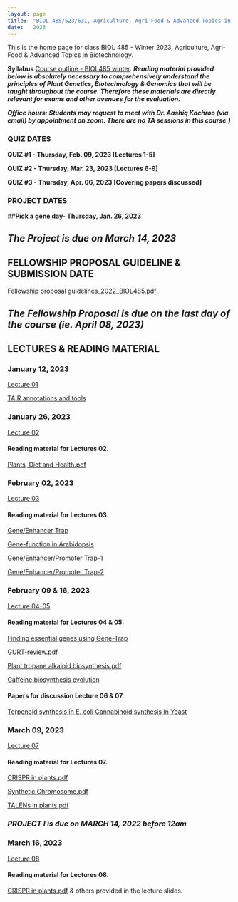 ```yaml
---
layout: page
title:  "BIOL 485/523/631, Agriculture, Agri-Food & Advanced Topics in Biotechnology, Winter 2023"
date:   2023
---
```

This is the home page for class BIOL 485 - Winter 2023, Agriculture, Agri-Food & Advanced Topics in Biotechnology.

**Syllabus**
[Course outline - BIOL485 winter](https://github.com/kachroolab/kachroolab/files/10403538/BIOL485-523-631.course.outline_Winter2023.pdf). 
**_Reading material provided below is absolutely necessary to comprehensively understand the principles of Plant Genetics, Biotechnology & Genomics that will be taught throughout the course. Therefore these materials are directly relevant for exams and other avenues for the evaluation._** 

**_Office hours: Students may request to meet with Dr. Aashiq Kachroo (via email) by appointment on zoom. There are no TA sessions in this course.)_**

### **QUIZ DATES**

**QUIZ #1 - Thursday, Feb. 09, 2023 [Lectures 1-5]** 

**QUIZ #2 - Thursday, Mar. 23, 2023 [Lectures 6-9]** 

**QUIZ #3 - Thursday, Apr. 06, 2023 [Covering papers discussed]** 

### **PROJECT DATES**

##**Pick a gene day- Thursday, Jan. 26, 2023** 

## **_The Project is due on March 14, 2023_**

## **FELLOWSHIP PROPOSAL GUIDELINE & SUBMISSION DATE**

[Fellowship proposal guidelines_2022_BIOL485.pdf](https://github.com/kachroolab/kachroolab/files/10429383/Fellowship.proposal.guidelines.pdf)

## **_The Fellowship Proposal is due on the last day of the course (ie. April 08, 2023)_**

## **LECTURES & READING MATERIAL**

### **January 12, 2023**

[Lecture 01](https://github.com/kachroolab/kachroolab/files/10429400/Week1_01122023.pdf)

[TAIR annotations and tools](https://github.com/kachroolab/kachroolab/files/4072467/TAIR.pdf)

### **January 26, 2023**

[Lecture 02](https://github.com/kachroolab/kachroolab/files/10510278/Week2_01192023.pdf) 

#### Reading material for Lectures 02.

[Plants, Diet and Health.pdf](https://github.com/kachroolab/kachroolab/files/4104744/Plants.Diet.and.Health.pdf)

### **February 02, 2023**

[Lecture 03](https://github.com/kachroolab/kachroolab/files/10570267/Week4_02012023.pdf) 

#### Reading material for Lectures 03.

[Gene/Enhancer Trap](https://haseloff.plantsci.cam.ac.uk/tools/gal4system/page138.html)

[Gene-function in Arabidopsis](https://github.com/kachroolab/kachroolab/files/4166942/Plant.gene-Function.approaches.pdf)

[Gene/Enhancer/Promoter Trap-1](https://www.ncbi.nlm.nih.gov/pmc/articles/PMC149045/)

[Gene/Enhancer/Promoter Trap-2](https://github.com/kachroolab/kachroolab/files/7996986/Enhancer_Gene_trap.pdf)

### **February 09 & 16, 2023**

[Lecture 04-05](https://github.com/kachroolab/kachroolab/files/10699963/Week4_02092023.pdf)

#### Reading material for Lectures 04 & 05.

[Finding essential genes using Gene-Trap](https://github.com/kachroolab/kachroolab/files/10699995/science.aac7041.pdf)

[GURT-review.pdf](https://github.com/kachroolab/kachroolab/files/4199940/GURT-review.pdf)

[Plant tropane alkaloid biosynthesis.pdf](https://github.com/kachroolab/kachroolab/files/4199941/Plant.tropane.alkaloid.biosynthesis.pdf)

[Caffeine biosynthesis evolution](https://github.com/kachroolab/kachroolab/files/4199938/Caffeine.biosynthesis.evolution.pdf)

#### Papers for discussion Lecture 06 & 07.

[Terpenoid synthesis in E. coli](https://github.com/kachroolab/kachroolab/files/4199942/Terpenoid.synthesis.in.E.coli.pdf)
[Cannabinoid synthesis in Yeast](https://github.com/kachroolab/kachroolab/files/4199939/Cannabinoid.synthesis.in.yeast.pdf)

### **March 09, 2023**

[Lecture 07](https://github.com/kachroolab/kachroolab/files/10933409/Week6_03092023.pdf)

#### Reading material for Lectures 07.

[CRISPR in plants.pdf](https://github.com/kachroolab/kachroolab/files/4294268/CRISPR.in.plants.pdf)

[Synthetic Chromosome.pdf](https://github.com/kachroolab/kachroolab/files/4294269/Synthetic.Chromosome.pdf)

[TALENs in plants.pdf](https://github.com/kachroolab/kachroolab/files/4294270/TALENs.in.plants.pdf)

### **_PROJECT I is due on MARCH 14, 2022 before 12am_**

### **March 16, 2023**

[Lecture 08](https://github.com/kachroolab/kachroolab/files/10992612/Week7_03162023.pdf)

#### Reading material for Lectures 08.

[CRISPR in plants.pdf](https://github.com/kachroolab/kachroolab/files/4294268/CRISPR.in.plants.pdf) & others provided in the lecture slides.





